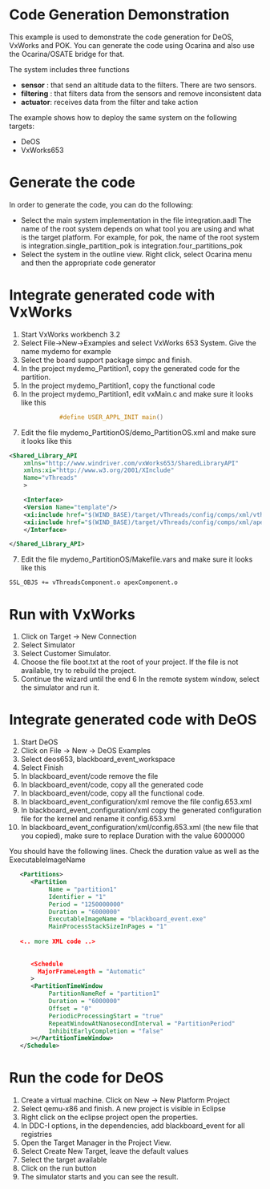 # Code Generation Demonstration

This example is used to demonstrate the code generation
for DeOS, VxWorks and POK. You can generate the code
using Ocarina and also use the Ocarina/OSATE bridge
for that.

The system includes three functions
 * **sensor** : that send an altitude data to the filters. There are two sensors.
 * **filtering** : that filters data from the sensors and remove inconsistent data
 * **actuator**: receives data from the filter and take action

The example shows how to deploy the same system on the following targets:
 * DeOS
 * VxWorks653

# Generate the code
In order to generate the code, you can do the following:

 * Select the main system implementation in the file integration.aadl
   The name of the root system depends on what tool you are
   using and what is the target platform. For example, for pok, 
   the name of the root system is integration.single_partition_pok
   is integration.four_partitions_pok
 * Select the system in the outline view. Right click, select Ocarina
   menu and then the appropriate code generator

 
# Integrate generated code with VxWorks
1. Start VxWorks workbench 3.2
2. Select File->New->Examples and select VxWorks 653 System. Give the name mydemo for example
3. Select the board support package simpc and finish.
4. In the project mydemo_Partition1, copy the generated code for the partition.
5. In the project mydemo_Partition1, copy the functional code
6. In the project mydemo_Partition1, edit vxMain.c and make sure it looks like this

```c
              #define USER_APPL_INIT main()
```

7. Edit the file mydemo_PartitionOS/demo_PartitionOS.xml and make sure it looks like this

```xml
<Shared_Library_API
    xmlns="http://www.windriver.com/vxWorks653/SharedLibraryAPI"
    xmlns:xi="http://www.w3.org/2001/XInclude"
    Name="vThreads"
    >

    <Interface>
	<Version Name="template"/>
	<xi:include href="$(WIND_BASE)/target/vThreads/config/comps/xml/vthreads.xml"/>
	<xi:include href="$(WIND_BASE)/target/vThreads/config/comps/xml/apex.xml"/>
    </Interface>

</Shared_Library_API>
```

7. Edit the file mydemo_PartitionOS/Makefile.vars and make sure it looks like this

```
SSL_OBJS += vThreadsComponent.o apexComponent.o
```

# Run with VxWorks
1. Click on Target -> New Connection
2. Select Simulator
3. Select Customer Simulator.
4. Choose the file boot.txt at the root of your project. If the file is not available, try
   to rebuild the project.
5. Continue the wizard until the end
6 In the remote system window, select the simulator and run it.

# Integrate generated code with DeOS

1. Start DeOS
2. Click on File -> New -> DeOS Examples
3. Select deos653, blackboard_event_workspace
4. Select Finish
5. In blackboard_event/code remove the file
6. In blackboard_event/code, copy all the generated code
7. In blackboard_event/code, copy all the functional code.
8. In blackboard_event_configuration/xml remove the file config.653.xml
9. In blackboard_event_configuration/xml copy the generated configuration
   file for the kernel and rename it config.653.xml
10. In blackboard_event_configuration/xml/config.653.xml (the new file that you
   copied), make sure to replace Duration with the value 6000000
   
   You should have the following lines. Check the duration value
   as well as the ExecutableImageName
   
```xml   
   <Partitions>
      <Partition
           Name = "partition1"
           Identifier = "1"
           Period = "1250000000"
           Duration = "6000000"
           ExecutableImageName = "blackboard_event.exe"
           MainProcessStackSizeInPages = "1"
   
   <.. more XML code ..>
   
   
      <Schedule
        MajorFrameLength = "Automatic"
      >
      <PartitionTimeWindow
           PartitionNameRef = "partition1"
           Duration = "6000000"
           Offset = "0"
           PeriodicProcessingStart = "true"
           RepeatWindowAtNanosecondInterval = "PartitionPeriod"
           InhibitEarlyCompletion = "false"
      ></PartitionTimeWindow>
   </Schedule>
```   


# Run the code for DeOS

1. Create a virtual machine. Click on New -> New Platform Project
2. Select qemu-x86 and finish. A new project is visible in Eclipse
3. Right click on the eclipse project open the properties. 
4. In DDC-I options, in the dependencies, add blackboard_event for all registries
5. Open the Target Manager in the Project View.
6. Select Create New Target, leave the default values
7. Select the target available
8. Click on the run button
9. The simulator starts and you can see the result.






